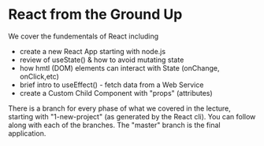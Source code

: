 # React from the Ground Up

We cover the fundementals of React including
- create a new React App starting with node.js
- review of useState()  & how to avoid mutating state
- how hmtl (DOM) elements can interact with State (onChange, onClick,etc)
- brief intro to useEffect() - fetch data from a Web Service
- create a Custom Child Component with "props" (attributes)

There is a branch for every phase of what we covered in the lecture, starting with "1-new-project" (as generated by the React cli).  You can follow along with each of the branches.  The "master" branch is the final application.
